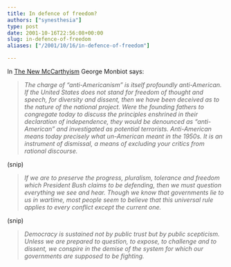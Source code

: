 ```yaml
---
title: In defence of freedom?
authors: ["synesthesia"]
type: post
date: 2001-10-16T22:56:08+00:00
slug: in-defence-of-freedom 
aliases: ["/2001/10/16/in-defence-of-freedom"]

---
```

In [The New McCarthyism][1] George Monbiot says:

> _The charge of &#8220;anti-Americanism&#8221; is itself profoundly anti-American. If the United States does not stand for freedom of thought and speech, for diversity and dissent, then we have been deceived as to the nature of the national project. Were the founding fathers to congregate today to discuss the principles enshrined in their declaration of independence, they would be denounced as &#8220;anti-American&#8221; and investigated as potential terrorists. Anti-American means today precisely what un-American meant in the 1950s. It is an instrument of dismissal, a means of excluding your critics from rational discourse._ 

(snip)

> _If we are to preserve the progress, pluralism, tolerance and freedom which President Bush claims to be defending, then we must question everything we see and hear. Though we know that governments lie to us in wartime, most people seem to believe that this universal rule applies to every conflict except the current one._ 

(snip)

> _Democracy is sustained not by public trust but by public scepticism. Unless we are prepared to question, to expose, to challenge and to dissent, we conspire in the demise of the system for which our governments are supposed to be fighting._

 [1]: https://www.monbiot.com/dsp_article.cfm?article_id=461